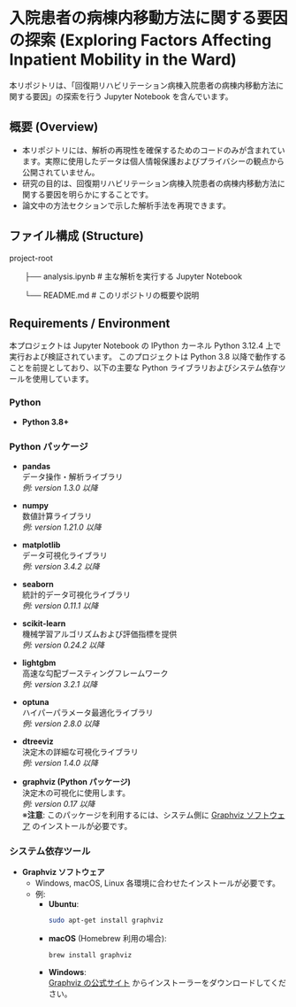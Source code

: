 # 入院患者の病棟内移動方法に関する要因の探索 (Exploring Factors Affecting Inpatient Mobility in the Ward)
本リポジトリは、「回復期リハビリテーション病棟入院患者の病棟内移動方法に関する要因」の探索を行う Jupyter Notebook を含んでいます。  
## 概要 (Overview)
- 本リポジトリには、解析の再現性を確保するためのコードのみが含まれています。実際に使用したデータは個人情報保護およびプライバシーの観点から公開されていません。
- 研究の目的は、回復期リハビリテーション病棟入院患者の病棟内移動方法に関する要因を明らかにすることです。
- 論文中の方法セクションで示した解析手法を再現できます。

## ファイル構成 (Structure)
project-root

　　├── analysis.ipynb   # 主な解析を実行する Jupyter Notebook

　　└── README.md        # このリポジトリの概要や説明

## Requirements / Environment

本プロジェクトは Jupyter Notebook の IPython カーネル Python 3.12.4 上で実行および検証されています。
このプロジェクトは Python 3.8 以降で動作することを前提としており、以下の主要な Python ライブラリおよびシステム依存ツールを使用しています。

### Python

- **Python 3.8+**

### Python パッケージ

- **pandas**  
  データ操作・解析ライブラリ  
  *例: version 1.3.0 以降*

- **numpy**  
  数値計算ライブラリ  
  *例: version 1.21.0 以降*

- **matplotlib**  
  データ可視化ライブラリ  
  *例: version 3.4.2 以降*

- **seaborn**  
  統計的データ可視化ライブラリ  
  *例: version 0.11.1 以降*

- **scikit-learn**  
  機械学習アルゴリズムおよび評価指標を提供  
  *例: version 0.24.2 以降*

- **lightgbm**  
  高速な勾配ブースティングフレームワーク  
  *例: version 3.2.1 以降*

- **optuna**  
  ハイパーパラメータ最適化ライブラリ  
  *例: version 2.8.0 以降*

- **dtreeviz**  
  決定木の詳細な可視化ライブラリ  
  *例: version 1.4.0 以降*

- **graphviz (Python パッケージ)**  
  決定木の可視化に使用します。  
  *例: version 0.17 以降*  
  ※**注意**: このパッケージを利用するには、システム側に [Graphviz ソフトウェア](https://graphviz.org/download/) のインストールが必要です。

### システム依存ツール

- **Graphviz ソフトウェア**  
  - Windows, macOS, Linux 各環境に合わせたインストールが必要です。  
  - 例:
    - **Ubuntu**:  
      ```bash
      sudo apt-get install graphviz
      ```
    - **macOS** (Homebrew 利用の場合):  
      ```bash
      brew install graphviz
      ```
    - **Windows**:  
      [Graphviz の公式サイト](https://graphviz.org/download/) からインストーラーをダウンロードしてください。  
